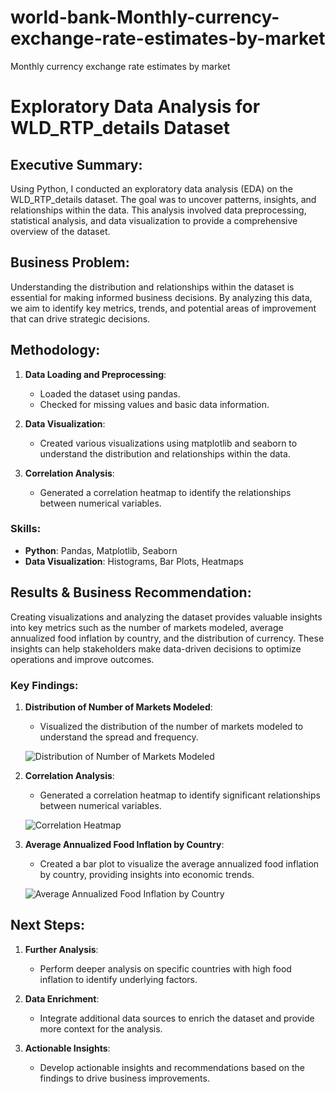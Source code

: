 # world-bank-Monthly-currency-exchange-rate-estimates-by-market
Monthly currency exchange rate estimates by market


# Exploratory Data Analysis for WLD_RTP_details Dataset

## Executive Summary:
Using Python, I conducted an exploratory data analysis (EDA) on the WLD_RTP_details dataset. The goal was to uncover patterns, insights, and relationships within the data. This analysis involved data preprocessing, statistical analysis, and data visualization to provide a comprehensive overview of the dataset.

## Business Problem:
Understanding the distribution and relationships within the dataset is essential for making informed business decisions. By analyzing this data, we aim to identify key metrics, trends, and potential areas of improvement that can drive strategic decisions.

## Methodology:
1. **Data Loading and Preprocessing**: 
   - Loaded the dataset using pandas.
   - Checked for missing values and basic data information.

2. **Data Visualization**:
   - Created various visualizations using matplotlib and seaborn to understand the distribution and relationships within the data.

3. **Correlation Analysis**:
   - Generated a correlation heatmap to identify the relationships between numerical variables.

### Skills:
- **Python**: Pandas, Matplotlib, Seaborn
- **Data Visualization**: Histograms, Bar Plots, Heatmaps

## Results & Business Recommendation:
Creating visualizations and analyzing the dataset provides valuable insights into key metrics such as the number of markets modeled, average annualized food inflation by country, and the distribution of currency. These insights can help stakeholders make data-driven decisions to optimize operations and improve outcomes.

### Key Findings:
1. **Distribution of Number of Markets Modeled**:
   - Visualized the distribution of the number of markets modeled to understand the spread and frequency.
   
   ![Distribution of Number of Markets Modeled](path/to/distribution_plot.png)

2. **Correlation Analysis**:
   - Generated a correlation heatmap to identify significant relationships between numerical variables.
   
   ![Correlation Heatmap](path/to/correlation_heatmap.png)

3. **Average Annualized Food Inflation by Country**:
   - Created a bar plot to visualize the average annualized food inflation by country, providing insights into economic trends.
   
   ![Average Annualized Food Inflation by Country](path/to/food_inflation_plot.png)

## Next Steps:
1. **Further Analysis**:
   - Perform deeper analysis on specific countries with high food inflation to identify underlying factors.
   
2. **Data Enrichment**:
   - Integrate additional data sources to enrich the dataset and provide more context for the analysis.

3. **Actionable Insights**:
   - Develop actionable insights and recommendations based on the findings to drive business improvements.

